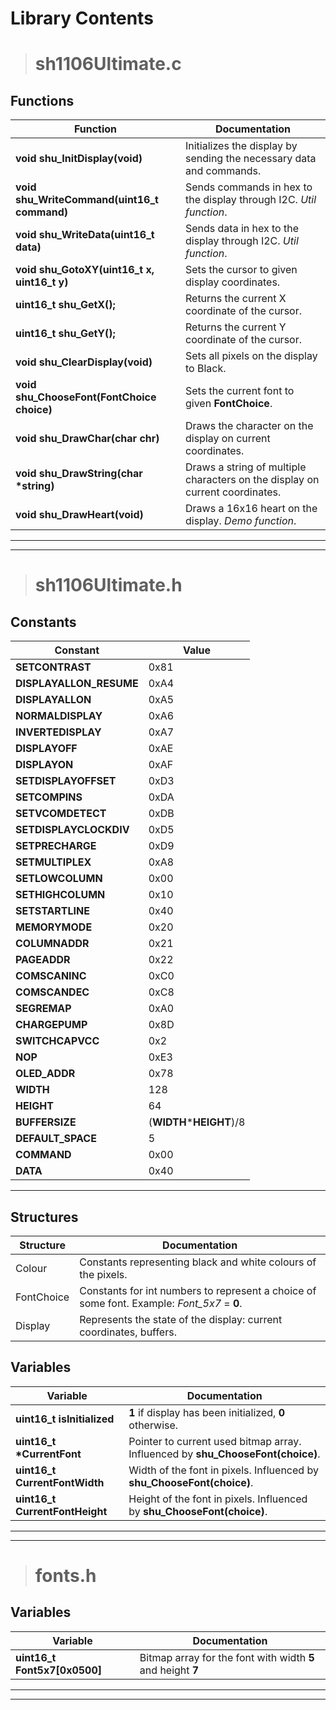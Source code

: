 # Library Contents



># sh1106Ultimate.c

## Functions

Function | Documentation
-------- | ---------
__void shu_InitDisplay(void)__ | Initializes the display by sending the necessary data and commands.
__void shu_WriteCommand(uint16_t command)__ | Sends commands in hex to the display through I2C. _Util function_.
__void shu_WriteData(uint16_t data)__ | Sends data in hex to the display through I2C. _Util function_.
__void shu_GotoXY(uint16_t x, uint16_t y)__ | Sets the cursor to given display coordinates.
__uint16_t shu_GetX();__ | Returns the current X coordinate of the cursor.
__uint16_t shu_GetY();__ | Returns the current Y coordinate of the cursor.
__void shu_ClearDisplay(void)__ | Sets all pixels on the display to Black.
__void shu_ChooseFont(FontChoice choice)__ | Sets the current font to given __FontChoice__.
__void shu_DrawChar(char chr)__ | Draws the character on the display on current coordinates.
__void shu_DrawString(char *string)__ | Draws a string of multiple characters on the display on current coordinates.
__void shu_DrawHeart(void)__ | Draws a 16x16 heart on the display. _Demo function_.



---
---



># sh1106Ultimate.h

## Constants

Constant | Value
-------- | ---------
__SETCONTRAST__ | 0x81
__DISPLAYALLON_RESUME__ | 0xA4
__DISPLAYALLON__ | 0xA5
__NORMALDISPLAY__ | 0xA6
__INVERTEDISPLAY__ | 0xA7
__DISPLAYOFF__ | 0xAE
__DISPLAYON__ | 0xAF
__SETDISPLAYOFFSET__ | 0xD3
__SETCOMPINS__ | 0xDA
__SETVCOMDETECT__ | 0xDB
__SETDISPLAYCLOCKDIV__ | 0xD5
__SETPRECHARGE__ | 0xD9
__SETMULTIPLEX__ | 0xA8
__SETLOWCOLUMN__ | 0x00
__SETHIGHCOLUMN__ | 0x10
__SETSTARTLINE__ | 0x40
__MEMORYMODE__ | 0x20
__COLUMNADDR__ | 0x21
__PAGEADDR__ | 0x22
__COMSCANINC__ | 0xC0
__COMSCANDEC__ | 0xC8
__SEGREMAP__ | 0xA0
__CHARGEPUMP__ | 0x8D
__SWITCHCAPVCC__ | 0x2
__NOP__ | 0xE3
__OLED_ADDR__ | 0x78
__WIDTH__ | 128
__HEIGHT__ | 64
__BUFFERSIZE__ | (__WIDTH__*__HEIGHT__)/8
__DEFAULT_SPACE__ | 5
__COMMAND__ | 0x00
__DATA__ | 0x40

---

## Structures

Structure | Documentation
--------- | ----------
Colour | Constants representing black and white colours of the pixels.
FontChoice | Constants for int numbers to represent a choice of some font. Example: _Font\_5x7_ = __0__.
Display | Represents the state of the display: current coordinates, buffers.



## Variables

Variable | Documentation
--------- | ---------
__uint16_t isInitialized__ | __1__ if display has been initialized, __0__ otherwise.
__uint16_t *CurrentFont__ | Pointer to current used bitmap array. Influenced by __shu_ChooseFont(choice)__.
__uint16_t CurrentFontWidth__ | Width of the font in pixels. Influenced by __shu_ChooseFont(choice)__.
__uint16_t CurrentFontHeight__ | Height of the font in pixels. Influenced by __shu_ChooseFont(choice)__.



---
---



># fonts.h

## Variables

Variable | Documentation
--------- | ---------
__uint16_t Font5x7[0x0500]__ | Bitmap array for the font with width __5__ and height __7__

---
---